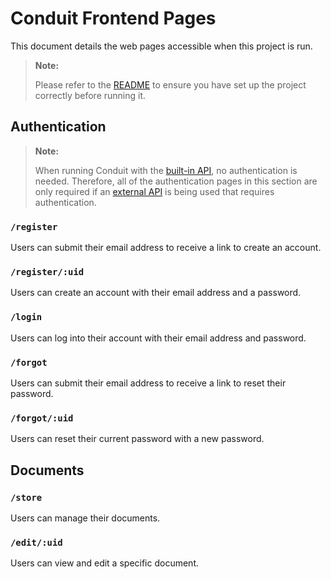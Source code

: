 # Conduit Frontend Pages

This document details the web pages accessible when this project is run.

> **Note:**
>
> Please refer to the [README](../README.md) to ensure you have set up the project correctly before running it.

## Authentication

> **Note:**
>
> When running Conduit with the [built-in API](../README.md#run-with-built-in-api), no authentication is needed. Therefore, all of the authentication pages in this section are only required if an [external API](../README.md#run-with-external-api) is being used that requires authentication.

### `/register`

Users can submit their email address to receive a link to create an account.

### `/register/:uid`

Users can create an account with their email address and a password.

### `/login`

Users can log into their account with their email address and password.

### `/forgot`

Users can submit their email address to receive a link to reset their password.

### `/forgot/:uid`

Users can reset their current password with a new password.

## Documents

### `/store`

Users can manage their documents.

### `/edit/:uid`

Users can view and edit a specific document.
